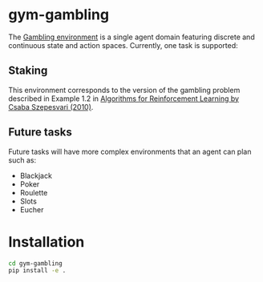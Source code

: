 # gym-gambling

The [Gambling environment](https://github.com/paulhendricks/gym-gambling) is a single agent domain featuring discrete and continuous state and action spaces. Currently, one task is supported:

## Staking

This environment corresponds to the version of the gambling problem described in Example 1.2 in [Algorithms for Reinforcement Learning by Csaba Szepesvari (2010)](https://sites.ualberta.ca/~szepesva/RLBook.html).

## Future tasks

Future tasks will have more complex environments that an agent can plan such as:

 * Blackjack
 * Poker
 * Roulette
 * Slots
 * Eucher

# Installation

```bash
cd gym-gambling
pip install -e .
```
